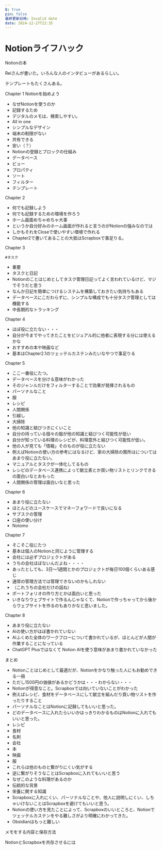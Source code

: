 ```yaml
---
Q: true
pin: false
最終更新日時: Invalid date
date: 2024-12-27T22:35
---
```

# Notionライフハック

Notionの本

Reiさんが書いた。いろんな人のインタビューがあるらしい。

テンプレートもたくさんある。

Chapter 1 Notionを始めよう

- なぜNotionを使うのか  
- 記録するため  
- デジタルのメモは、検索しやすい。  
- All in one  
- シンプルなデザイン  
- 端末の制限がない  
- 共有できる  
- 安い（？）  
- Notionの登録とブロックの仕組み  
- データベース  
- ビュー  
- プロパティ  
- ソート  
- フィルター  
- テンプレート  

Chapter 2

- 何でも記録しよう  
- 何でも記録するための環境を作ろう  
- ホーム画面めちゃめちゃ大事  
- というか自分好みのホーム画面が作れると言うのがNotionの強みなのでは  
- しかもそれをCloseで使いやすい環境で作れる  
- Chapter2で書いてあることの大抵はScrapboxで事足りる。  

Chapter 3

`#タスク`

- 重要  
- タスクと日記  
- Notionのことはじめとしてタスク管理日記ってよく言われているけど、マジでそうだと思う  
- なんか日記を簡単につけるシステムを構築しておきたい気持ちもある  
- データベースにこだわらずに、シンプルな構成でも十分タスク管理としては機能する  
- 中長期的なトラッキング  

Chapter 4

- ほぼ役に立たない・・・  
- 自分が今までやってきたことをビジュアル的に他者に表現する分には使えるかな  
- おすすめの本や映画など  
- 基本はChapter2.1のツェッテルカステンみたいなやつで事足りる  

Chapter 5

- ここ一番役にたつ。  
- データベースを分ける意味がわかった  
- そのジャンルだけをフィルターすることで効果が発揮されるもの  
- パーソナルなこと  
- 服  
- レシピ  
- 人間関係  
- 引越し  
- 大掃除  
- 他の知識と結びつきにくいこと  
- 自分の持っている個々の服が他の知識と結びつく可能性が低い  
- 自分が知っている料理のレシピが、料理意外と結びつく可能性が低い。  
- 他の人が見ても「情報」そのものが役に立たない  
- 例えばNotionの使い方の参考にはなるけど、家の大掃除の箇所はについてはあまり役に立たない。  
- マニュアルとタスクが一体化してるもの  
- レシピのデータベース連携によって献立表とか買い物リストとリンクできるの面白いなとおもった  
- 人間関係の管理は面白いなと思った  

Chapter 6

- あまり役に立たない  
- ほとんどのユースケースでマネーフォワードで良いになる  
- サブスクの管理  
- 口座の使い分け  
- Notomo  

Chapter 7

- そこそこ役にたつ  
- 基本は個人のNotionと同じように管理する  
- 会社には必ずプロジェクトがある  
- うちの会社ほぼないんだよね・・・・  
- あったとしても、3日〜1週間とかのプロジェクトが毎日100個くらいある感じ  
- 通常の管理方法では管理できないのかもしれない  
- （これうちの会社だけの話ね）  
- ポートフォリオの作り方とかは面白いと思った  
- いきなりウェブサイトで作るんじゃなくて、Notionで作っちゃってから後からウェブサイトを作るのもありかなと思いました。  

Chapter 8

- あまり役に立たない  
- AIの使い方がほぼ書かれていない  
- AIふくめた全体のワークフローについて書かれているが、ほとんどが人間が作業することになっている  
- ChatGPT Plusではなくて Notion AIを使う意味があまり書かれていなかった  

まとめ

- Notionことはじめとして最適だが、Notionをかなり触った人にもお勧めできる一冊  
- ただし1500円の価値があるかどうかは・・・わからない・・・  
- Notionが得意なこと。Scrapboxでは向いていないことがわかった  
- 例えばレシピ、食材をデータベースにして献立を組んだり買い物リストを作ったりすること  
- パーソナルなことはNotionに記録してもいいと思った。  
- どのデータベースに入れたらいいかはっきりわかるものはNotionに入れてもいいと思った。  
- レシピ  
- 食材  
- 名刺  
- 会社  
- 本  
- 映画  
- 服  
- これらは他のものと繋がりにくい気がする  
- 逆に繋がりそうなことはScrapboxに入れてもいいと思う  
- なぜこのような料理があるのか  
- 伝統的な背景  
- 栄養に関する知識  
- Scrapboxに入れにくい、パーソナルなことや、他人に説明しにくい、しちゃいけないことはScrapboxを避けてもいいと思う。  
- Notionの使い方を見たことによって、Scrapboxのいいところと、Notionでツェッテルカステンをやる難しさがより明確にわかってきた。  
- Obsidianはもっと難しい  

メモをする内容と保存方法

NotionとScrapboxを共存させるには
